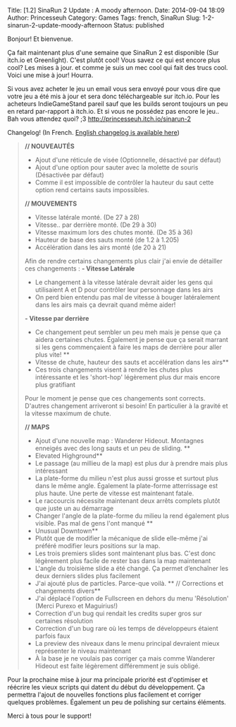 Title: [1.2] SinaRun 2 Update : A moody afternoon.
Date: 2014-09-04 18:09
Author: Princesseuh
Category: Games
Tags: french, SinaRun
Slug: 1-2-sinarun-2-update-moody-afternoon
Status: published

Bonjour! Et bienvenue.

Ça fait maintenant plus d'une semaine que SinaRun 2 est disponible (Sur
itch.io et Greenlight). C'est plutôt cool! Vous savez ce qui est encore
plus cool? Les mises à jour. et comme je suis un mec cool qui fait des
trucs cool. Voici une mise à jour! Hourra.

Si vous avez acheter le jeu un email vous sera envoyé pour vous dire que
votre jeu a été mis à jour et sera donc téléchargeable sur itch.io. Pour
les acheteurs IndieGameStand pareil sauf que les builds seront toujours
un peu en retard par-rapport à itch.io. Et si vous ne possédez pas
encore le jeu.. Bah vous attendez quoi? ;3
<http://princesseuh.itch.io/sinarun-2>

Changelog! (In French. [English changelog is available here](http://steamcommunity.com/sharedfiles/filedetails/updates/302937944/1409846810))

<!-- more -->

> **// NOUVEAUTÉS**
> - Ajout d'une réticule de visée (Optionnelle, désactivé par défaut)
> - Ajout d'une option pour sauter avec la molette de souris (Désactivée
> par défaut)
> - Comme il est impossible de contrôler la hauteur du saut cette option
> rend certains sauts impossibles.
>
> **// MOUVEMENTS**
> - Vitesse latérale monté. (De 27 à 28)
> - Vitesse.. par derrière monté. (De 29 à 30)
> - Vitesse maximum lors des chutes monté. (De 35 à 36)
> - Hauteur de base des sauts monté (de 1.2 à 1.205)
> - Accélération dans les airs monté (de 20 à 21)
>
> Afin de rendre certains changements plus clair j'ai envie de détailler
> ces changements :
> **- Vitesse Latérale**
> - Le changement à la vitesse latérale devrait aider les gens qui
> utilisaient A et D pour contrôler leur personnage dans les airs
> - On perd bien entendu pas mal de vitesse à bouger latéralement dans
> les airs mais ça devrait quand même aider!
>
> **- Vitesse par derrière**
> - Ce changement peut sembler un peu meh mais je pense que ça aidera
> certaines chutes. Également je pense que ça serait marrant si les gens
> commençaient à faire les maps de derrière pour aller plus vite!
> **
> - Vitesse de chute, hauteur des sauts et accélération dans les airs**
> - Ces trois changements visent à rendre les chutes plus intéressante
> et les 'short-hop' légèrement plus dur mais encore plus gratifiant
>
> Pour le moment je pense que ces changements sont corrects. D'autres
> changement arriveront si besoin! En particulier à la gravité et la
> vitesse maximum de chute.
>
> **// MAPS**
> - Ajout d'une nouvelle map : Wanderer Hideout. Montagnes enneigés avec
> des long sauts et un peu de sliding.
> **
> - Elevated Highground**
> - Le passage (au millieu de la map) est plus dur à prendre mais plus
> intéressant
> - La plate-forme du milieu n'est plus aussi grosse et surtout plus
> dans le même angle. Également la plate-forme atterrissage est plus
> haute. Une perte de vitesse est maintenant fatale.
> - Le raccourcis nécessite maintenant deux arrêts complets plutôt que
> juste un au démarrage
> - Changer l'angle de la plate-forme du milieu la rend également plus
> visible. Pas mal de gens l'ont manqué
> **
> - Unusual Downtown**
> - Plutôt que de modifier la mécanique de slide elle-même j'ai préféré
> modifier leurs positions sur la map.
> - Les trois premiers slides sont maintenant plus bas. C'est donc
> légèrement plus facile de rester bas dans la map maintenant
> - L'angle du troisième slide a été changé. Ça permet d’enchaîner les
> deux derniers slides plus facilement
> - J'ai ajouté plus de particles. Parce-que voilà.
> **
> // Corrections et changements divers**
> - J'ai déplacé l'option de Fullscreen en dehors du menu 'Résolution'
> (Merci Purexo et Maguirius!)
> - Correction d'un bug qui rendait les credits super gros sur certaines
> résolution
> - Correction d'un bug rare où les temps de développeurs étaient
> parfois faux
> - La preview des niveaux dans le menu principal devraient mieux
> représenter le niveau maintenant
> - À la base je ne voulais pas corriger ça mais comme Wanderer Hideout
> est faite légèrement différemment je suis obligé.

Pour la prochaine mise à jour ma principale priorité est d'optimiser et
réécrire les vieux scripts qui datent du début du développement. Ça
permettra l'ajout de nouvelles fonctions plus facilement et corriger
quelques problèmes. Également un peu de polishing sur certains éléments.

Merci à tous pour le support!
